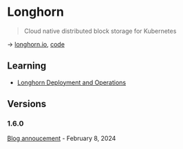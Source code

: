 # Longhorn

> Cloud native distributed block storage for Kubernetes

→ [longhorn.io](https://longhorn.io/), [code](https://github.com/longhorn/longhorn)

## Learning

* [Longhorn Deployment and Operations](https://www.suse.com/training/course/lhn201/)

## Versions

### 1.6.0

[Blog annoucement](https://www.suse.com/c/rancher_blog/announcing-longhorn-1-6-0/) - February 8, 2024
